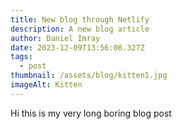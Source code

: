 ```yaml
---
title: New blog through Netlify
description: A new blog article
author: Daniel Imray
date: 2023-12-09T13:56:08.327Z
tags:
  - post
thumbnail: /assets/blog/kitten1.jpg
imageAlt: Kitten
---
```

Hi this is my very long boring blog post